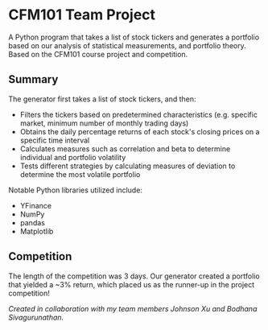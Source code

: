 # CFM101 Team Project #
A Python program that takes a list of stock tickers and generates a portfolio based on our analysis of statistical measurements, and portfolio theory. Based on the CFM101 course project and competition.

## Summary ##
The generator first takes a list of stock tickers, and then:
* Filters the tickers based on predetermined characteristics (e.g. specific market, minimum number of monthly trading days)
* Obtains the daily percentage returns of each stock's closing prices on a specific time interval
* Calculates measures such as correlation and beta to determine individual and portfolio volatility 
* Tests different strategies by calculating measures of deviation to determine the most volatile portfolio  

Notable Python libraries utilized include:
* YFinance
* NumPy
* pandas
* Matplotlib

## Competition ##
The length of the competition was 3 days. Our generator created a portfolio that yielded a ~3% return, which placed us as the runner-up in the project competition!

*Created in collaboration with my team members Johnson Xu and Bodhana Sivagurunathan.*
